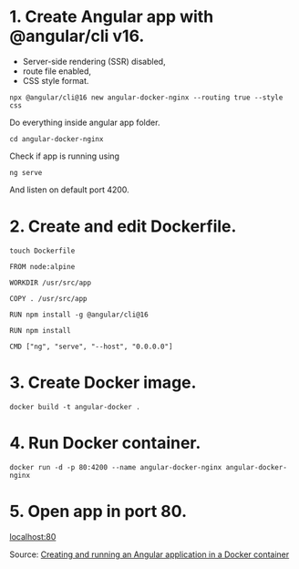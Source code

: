 # 1. Create Angular app with @angular/cli v16.
- Server-side rendering (SSR) disabled,
- route file enabled, 
- CSS style format.

```
npx @angular/cli@16 new angular-docker-nginx --routing true --style css
```

Do everything inside angular app folder.

```
cd angular-docker-nginx
```

Check if app is running using 

```
ng serve
```

And listen on default port 4200.

# 2. Create and edit Dockerfile.

```
touch Dockerfile
```

```
FROM node:alpine

WORKDIR /usr/src/app

COPY . /usr/src/app

RUN npm install -g @angular/cli@16

RUN npm install

CMD ["ng", "serve", "--host", "0.0.0.0"]
```

# 3. Create Docker image.

```
docker build -t angular-docker .
```

# 4. Run Docker container.

```
docker run -d -p 80:4200 --name angular-docker-nginx angular-docker-nginx
```

# 5. Open app in port 80.

[localhost:80](http://localhost:80/)

Source:
[Creating and running an Angular application in a Docker container](https://dev.to/rodrigokamada/creating-and-running-an-angular-application-in-a-docker-container-40mk)